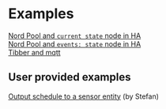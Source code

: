 # Examples

[Nord Pool and `current state` node in HA](./example-nordpool-current-state)  
[Nord Pool and `events: state` node in HA](./example-nordpool-events-state)  
[Tibber and mqtt](./example-tibber-mqtt)

## User provided examples

[Output schedule to a sensor entity](./example-next-schedule-entity.md) (by Stefan)
